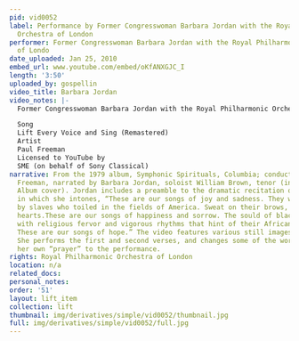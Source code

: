 ```yaml
---
pid: vid0052
label: Performance by Former Congresswoman Barbara Jordan with the Royal Philharmonic
  Orchestra of London
performer: Former Congresswoman Barbara Jordan with the Royal Philharmonic Orchestra
  of Londo
date_uploaded: Jan 25, 2010
embed_url: www.youtube.com/embed/oKfANXGJC_I
length: '3:50'
uploaded_by: gospellin
video_title: Barbara Jordan
video_notes: |-
  Former Congresswoman Barbara Jordan with the Royal Philharmonic Orchestra of London

  Song
  Lift Every Voice and Sing (Remastered)
  Artist
  Paul Freeman
  Licensed to YouTube by
  SME (on behalf of Sony Classical)
narrative: From the 1979 album, Symphonic Spirituals, Columbia; conducted by Dr. Paul
  Freeman, narrated by Barbara Jordan, soloist William Brown, tenor (information from
  Album cover). Jordan includes a preamble to the dramatic recitation of the song,
  in which she intones, “These are our songs of joy and sadness. They were given life
  by slaves who toiled in the fields of America. Sweat on their brows, hope in their
  hearts.These are our songs of happiness and sorrow. The sould of blackfolk, coupled
  with religious fervor and vigorous rhythms that hint of their African heritage.
  These are our songs of hope.” The video features various still images of Jordan.
  She performs the first and second verses, and changes some of the words and adds
  her own “prayer” to the performance.
rights: Royal Philharmonic Orchestra of London
location: n/a
related_docs: 
personal_notes: 
order: '51'
layout: lift_item
collection: lift
thumbnail: img/derivatives/simple/vid0052/thumbnail.jpg
full: img/derivatives/simple/vid0052/full.jpg
---
```

